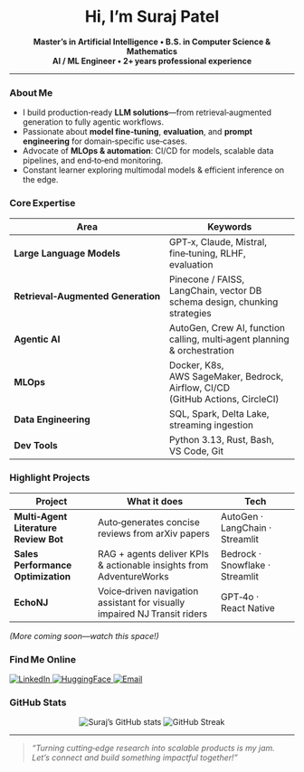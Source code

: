 <!-- Profile README – Suraj Patel -->

<h1 align="center">Hi, I’m Suraj Patel</h1>

<p align="center">
  <b>Master’s in Artificial Intelligence • B.S. in Computer Science & Mathematics</b><br/>
  <b>AI / ML Engineer • 2+ years professional experience</b>
</p>

---

###  About Me
- I build production‑ready **LLM solutions**—from retrieval‑augmented generation to fully agentic workflows.  
- Passionate about **model fine‑tuning**, **evaluation**, and **prompt engineering** for domain‑specific use‑cases.  
- Advocate of **MLOps & automation**: CI/CD for models, scalable data pipelines, and end‑to‑end monitoring.  
- Constant learner exploring multimodal models & efficient inference on the edge.  

### Core Expertise
| Area | Keywords |
|------|----------|
| **Large Language Models** | GPT‑x, Claude, Mistral, fine‑tuning, RLHF, evaluation |
| **Retrieval‑Augmented Generation** | Pinecone / FAISS, LangChain, vector DB schema design, chunking strategies |
| **Agentic AI** | AutoGen, Crew AI, function calling, multi‑agent planning & orchestration |
| **MLOps** | Docker, K8s, AWS SageMaker, Bedrock, Airflow, CI/CD (GitHub Actions, CircleCI) |
| **Data Engineering** | SQL, Spark, Delta Lake, streaming ingestion |
| **Dev Tools** | Python 3.13, Rust, Bash, VS Code, Git |

### Highlight Projects
| Project | What it does | Tech |
|---------|--------------|------|
| **Multi‑Agent Literature Review Bot** | Auto‑generates concise reviews from arXiv papers | AutoGen · LangChain · Streamlit |
| **Sales Performance Optimization** | RAG + agents deliver KPIs & actionable insights from AdventureWorks | Bedrock · Snowflake · Streamlit |
| **EchoNJ** | Voice‑driven navigation assistant for visually impaired NJ Transit riders | GPT‑4o · React Native |

*(More coming soon—watch this space!)*

### Find Me Online
<p align="left">
  <a href="https://www.linkedin.com/in/-suraj10/">
    <img src="https://img.shields.io/badge/LinkedIn-0077B5?logo=linkedin&logoColor=white" alt="LinkedIn"/>
  </a>
  <a href="https://www.huggingface.com/suru">
    <img src="https://img.shields.io/badge/HuggingFace-%F0%9F%A4%97-orange" alt="HuggingFace"/>
  </a>
  <a href="mailto:pgp53@scarletmail.rutgers.edu">
    <img src="https://img.shields.io/badge/Email-D14836?logo=gmail&logoColor=white" alt="Email"/>
  </a>
</p>

### GitHub Stats
<p align="center">
  <img src="https://github-readme-stats.vercel.app/api?username=suraj10&show_icons=true&theme=default" alt="Suraj’s GitHub stats"/>
  <img src="https://github-readme-streak-stats.herokuapp.com/?user=suraj10" alt="GitHub Streak"/>
</p>

---

> *“Turning cutting‑edge research into scalable products is my jam.  
> Let’s connect and build something impactful together!”*

